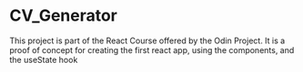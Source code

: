 # CV_Generator
This project is part of the React Course offered by the Odin Project. It is a proof of concept for creating the first react app, using the components, and the useState hook
